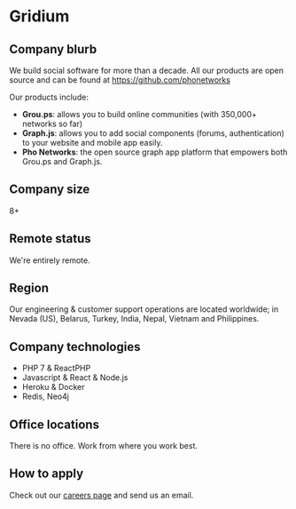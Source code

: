 # Gridium

## Company blurb

We build social software for more than a decade. All our products are open source and can be found at https://github.com/phonetworks

Our products include:

* **Grou.ps**: allows you to build online communities (with 350,000+ networks so far)
* **Graph.js**: allows you to add social components (forums, authentication) to your website and mobile app easily.
* **Pho Networks**: the open source graph app platform that empowers both Grou.ps and Graph.js.

## Company size

8+

## Remote status

We're entirely remote.

## Region

Our engineering & customer support operations are located worldwide; in Nevada (US), Belarus, Turkey, India, Nepal, Vietnam and Philippines. 

## Company technologies

* PHP 7 & ReactPHP
* Javascript & React & Node.js
* Heroku & Docker
* Redis, Neo4j

## Office locations

There is no office. Work from where you work best.

## How to apply

Check out our [careers page](https://build.gr.ps/careers/) and send us an email.
